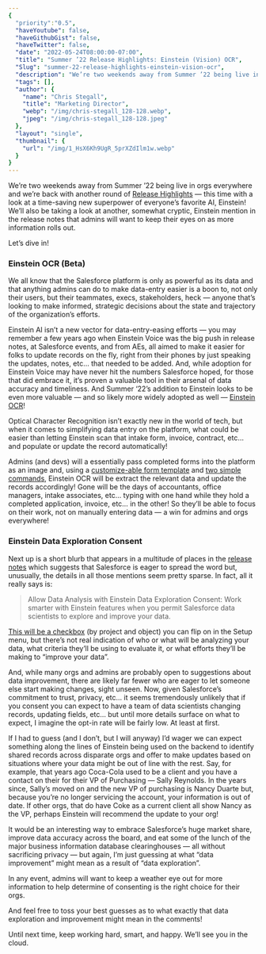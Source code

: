 ```yaml
---
{
  "priority":"0.5",
  "haveYoutube": false,
  "haveGithubGist": false,
  "haveTwitter": false,
  "date": "2022-05-24T08:00:00-07:00",
  "title": "Summer ’22 Release Highlights: Einstein (Vision) OCR",
  "Slug": "summer-22-release-highlights-einstein-vision-ocr",
  "description": "We’re two weekends away from Summer ’22 being live in orgs everywhere and we’re back with another round of Release Highlights — this time…",
  "tags": [],
  "author": {
    "name": "Chris Stegall",
    "title": "Marketing Director",
    "webp": "/img/chris-stegall_128-128.webp",
    "jpeg": "/img/chris-stegall_128-128.jpeg"
  },
  "layout": "single",
  "thumbnail": {
    "url": "/img/1_HsX6Kh9UgR_5prXZdIlm1w.webp"
  }
}
---
```

We’re two weekends away from Summer ’22 being live in orgs everywhere and we’re back with another round of [Release Highlights](https://medium.com/creme-de-la-crm/tagged/release-highlights) — this time with a look at a time-saving new superpower of everyone’s favorite AI, Einstein! We’ll also be taking a look at another, somewhat cryptic, Einstein mention in the release notes that admins will want to keep their eyes on as more information rolls out.

Let’s dive in!

### Einstein OCR (Beta)

We all know that the Salesforce platform is only as powerful as its data and that anything admins can do to make data-entry easier is a boon to, not only their users, but their teammates, execs, stakeholders, heck — anyone that’s looking to make informed, strategic decisions about the state and trajectory of the organization’s efforts.

Einstein AI isn’t a new vector for data-entry-easing efforts — you may remember a few years ago when Einstein Voice was the big push in release notes, at Salesforce events, and from AEs, all aimed to make it easier for folks to update records on the fly, right from their phones by just speaking the updates, notes, etc… that needed to be added. And, while adoption for Einstein Voice may have never hit the numbers Salesforce hoped, for those that did embrace it, it’s proven a valuable tool in their arsenal of data accuracy and timeliness. And Summer ‘22’s addition to Einstein looks to be even more valuable — and so likely more widely adopted as well — [Einstein OCR](https://help.salesforce.com/s/articleView?id=release-notes.rn_einstein_vision_ocr_custom_forms.htm&type=5&release=238)!

Optical Character Recognition isn’t exactly new in the world of tech, but when it comes to simplifying data entry on the platform, what could be easier than letting Einstein scan that intake form, invoice, contract, etc… and populate or update the record automatically!

Admins (and devs) will a essentially pass completed forms into the platform as an image and, using a [customize-able form template](https://storage.googleapis.com/sfr-ocr-apis-research/samples/82092117.json) and [two simple commands](https://help.salesforce.com/s/articleView?id=release-notes.rn_einstein_vision_ocr_custom_forms.htm&type=5&release=238), Einstein OCR will be extract the relevant data and update the records accordingly! Gone will be the days of accountants, office managers, intake associates, etc… typing with one hand while they hold a completed application, invoice, etc… in the other! So they’ll be able to focus on their work, not on manually entering data — a win for admins and orgs everywhere!

### Einstein Data Exploration Consent

Next up is a short blurb that appears in a multitude of places in the [release notes](https://help.salesforce.com/s/articleView?id=release-notes.salesforce_release_notes.htm&type=5&release=238&language=en_US) which suggests that Salesforce is eager to spread the word but, unusually, the details in all those mentions seem pretty sparse. In fact, all it really says is:
> Allow Data Analysis with Einstein Data Exploration Consent:
> Work smarter with Einstein features when you permit Salesforce data scientists to explore and improve your data.

[This will be a checkbox](https://help.salesforce.com/s/articleView?id=release-notes.rn_allow_analysis_data_exploration_consent.htm&type=5&release=238) (by project and object) you can flip on in the Setup menu, but there’s not real indication of who or what will be analyzing your data, what criteria they’ll be using to evaluate it, or what efforts they’ll be making to “improve your data”.

And, while many orgs and admins are probably open to suggestions about data improvement, there are likely far fewer who are eager to let someone else start making changes, sight unseen. Now, given Salesforce’s commitment to trust, privacy, etc… it seems tremendously unlikely that if you consent you can expect to have a team of data scientists changing records, updating fields, etc… but until more details surface on what to expect, I imagine the opt-in rate will be fairly low. At least at first.

If I had to guess (and I don’t, but I will anyway) I’d wager we can expect something along the lines of Einstein being used on the backend to identify shared records across disparate orgs and offer to make updates based on situations where your data might be out of line with the rest. Say, for example, that years ago Coca-Cola used to be a client and you have a contact on their for their VP of Purchasing — Sally Reynolds. In the years since, Sally’s moved on and the new VP of purchasing is Nancy Duarte but, because you’re no longer servicing the account, your information is out of date. If other orgs, that do have Coke as a current client all show Nancy as the VP, perhaps Einstein will recommend the update to your org!

It would be an interesting way to embrace Salesforce’s huge market share, improve data accuracy across the board, and eat some of the lunch of the major business information database clearinghouses — all without sacrificing privacy — but again, I’m just guessing at what “data improvement” might mean as a result of “data exploration”.

In any event, admins will want to keep a weather eye out for more information to help determine of consenting is the right choice for their orgs.

And feel free to toss your best guesses as to what exactly that data exploration and improvement might mean in the comments!

Until next time, keep working hard, smart, and happy. We’ll see you in the cloud.
